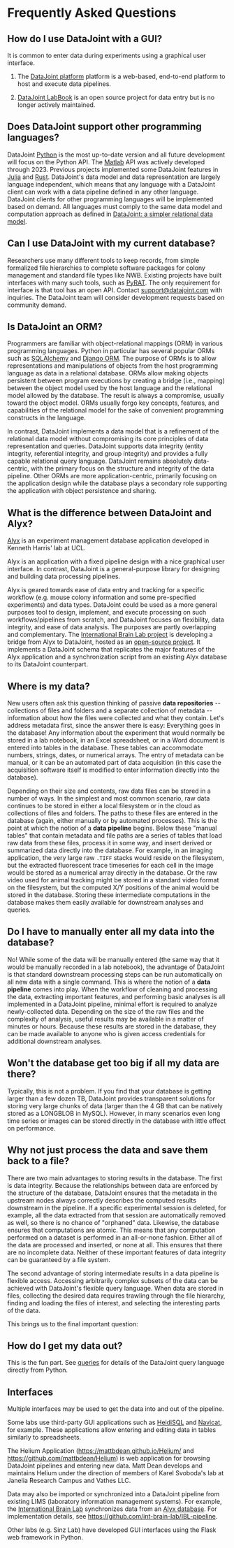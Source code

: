 # Frequently Asked Questions

## How do I use DataJoint with a GUI?

It is common to enter data during experiments using a graphical user interface.

1. The [DataJoint platform](https://works.datajoint.com) platform is a web-based,
   end-to-end platform to host and execute data pipelines.

2. [DataJoint LabBook](https://github.com/datajoint/datajoint-labbook) is an open
source project for data entry but is no longer actively maintained.

## Does DataJoint support other programming languages?

DataJoint [Python](https://docs.datajoint.com/core/datajoint-python/) is the most
up-to-date version and all future development will focus on the Python API. The
[Matlab](https://datajoint.com/docs/core/datajoint-matlab/) API was actively developed
through 2023. Previous projects implemented some DataJoint features in
[Julia](https://github.com/BrainCOGS/neuronex_workshop_2018/tree/julia/julia) and
[Rust](https://github.com/datajoint/datajoint-core). DataJoint's data model and data
representation are largely language independent, which means that any language with a
DataJoint client can work with a data pipeline defined in any other language. DataJoint
clients for other programming languages will be implemented based on demand. All
languages must comply to the same data model and computation approach as defined in
[DataJoint: a simpler relational data model](https://arxiv.org/abs/1807.11104).

## Can I use DataJoint with my current database?

Researchers use many different tools to keep records, from simple formalized file
hierarchies to complete software packages for colony management and standard file types
like NWB. Existing projects have built interfaces with many such tools, such as
[PyRAT](https://github.com/SFB1089/adamacs/blob/main/notebooks/03_pyrat_insert.ipynb).
The only requirement for interface is that tool has an open API. Contact
[support@datajoint.com](mailto:Support@DataJoint.com) with inquiries. The DataJoint
team will consider development requests based on community demand.

## Is DataJoint an ORM?

Programmers are familiar with object-relational mappings (ORM) in various programming
languages. Python in particular has several popular ORMs such as
[SQLAlchemy](https://www.sqlalchemy.org/) and [Django ORM](https://tutorial.djangogirls.org/en/django_orm/).
The purpose of ORMs is to allow representations and manipulations of objects from the
host programming language as data in a relational database. ORMs allow making objects
persistent between program executions by creating a bridge (i.e., mapping) between the
object model used by the host language and the relational model allowed by the database.
The result is always a compromise, usually toward the object model. ORMs usually forgo
key concepts, features, and capabilities of the relational model for the sake of
convenient programming constructs in the language.

In contrast, DataJoint implements a data model that is a refinement of the relational
data model without compromising its core principles of data representation and queries.
DataJoint supports data integrity (entity integrity, referential integrity, and group
integrity) and provides a fully capable relational query language. DataJoint remains
absolutely data-centric, with the primary focus on the structure and integrity of the
data pipeline. Other ORMs are more application-centric, primarily focusing on the
application design while the database plays a secondary role supporting the application
with object persistence and sharing.

## What is the difference between DataJoint and Alyx?

[Alyx](https://github.com/cortex-lab/alyx) is an experiment management database
application developed in Kenneth Harris' lab at UCL.

Alyx is an application with a fixed pipeline design with a nice graphical user
interface. In contrast, DataJoint is a general-purpose library for designing and
building data processing pipelines.

Alyx is geared towards ease of data entry and tracking for a specific workflow
(e.g. mouse colony information and some pre-specified experiments) and data types.
DataJoint could be used as a more general purposes tool to design, implement, and
execute processing on such workflows/pipelines from scratch, and DataJoint focuses on
flexibility, data integrity, and ease of data analysis. The purposes are partly
overlapping and complementary. The
[International Brain Lab project](https://internationalbrainlab.com) is developing a
bridge from Alyx to DataJoint, hosted as an
[open-source project](https://github.com/datajoint-company/ibl-pipeline). It
implements a DataJoint schema that replicates the major features of the Alyx
application and a synchronization script from an existing Alyx database to its
DataJoint counterpart.

## Where is my data?

New users often ask this question thinking of passive **data repositories** --
collections of files and folders and a separate collection of metadata -- information
about how the files were collected and what they contain.
Let's address metadata first, since the answer there is easy: Everything goes in the
database!
Any information about the experiment that would normally be stored in a lab notebook,
in an Excel spreadsheet, or in a Word document is entered into tables in the database.
These tables can accommodate numbers, strings, dates, or numerical arrays.
The entry of metadata can be manual, or it can be an automated part of data acquisition
(in this case the acquisition software itself is modified to enter information directly
into the database).

Depending on their size and contents, raw data files can be stored in a number of ways.
In the simplest and most common scenario, raw data continues to be stored in either a
local filesystem or in the cloud as collections of files and folders.
The paths to these files are entered in the database (again, either manually or by
automated processes).
This is the point at which the notion of a **data pipeline** begins.
Below these "manual tables" that contain metadata and file paths are a series of tables
that load raw data from these files, process it in some way, and insert derived or
summarized data directly into the database.
For example, in an imaging application, the very large raw `.TIFF` stacks would reside on
the filesystem, but the extracted fluorescent trace timeseries for each cell in the
image would be stored as a numerical array directly in the database.
Or the raw video used for animal tracking might be stored in a standard video format on
the filesystem, but the computed X/Y positions of the animal would be stored in the
database.
Storing these intermediate computations in the database makes them easily available for
downstream analyses and queries.

## Do I have to manually enter all my data into the database?

No! While some of the data will be manually entered (the same way that it would be
manually recorded in a lab notebook), the advantage of DataJoint is that standard
downstream processing steps can be run automatically on all new data with a single
command.
This is where the notion of a **data pipeline** comes into play.
When the workflow of cleaning and processing the data, extracting important features,
and performing basic analyses is all implemented in a DataJoint pipeline, minimal
effort is required to analyze newly-collected data.
Depending on the size of the raw files and the complexity of analysis, useful results
may be available in a matter of minutes or hours.
Because these results are stored in the database, they can be made available to anyone
who is given access credentials for additional downstream analyses.

## Won't the database get too big if all my data are there?

Typically, this is not a problem.
If you find that your database is getting larger than a few dozen TB, DataJoint
provides transparent solutions for storing very large chunks of data (larger than the 4
GB that can be natively stored as a LONGBLOB in MySQL).
However, in many scenarios even long time series or images can be stored directly in
the database with little effect on performance.

## Why not just process the data and save them back to a file?

There are two main advantages to storing results in the database.
The first is data integrity.
Because the relationships between data are enforced by the structure of the database,
DataJoint ensures that the metadata in the upstream nodes always correctly describes
the computed results downstream in the pipeline.
If a specific experimental session is deleted, for example, all the data extracted from
that session are automatically removed as well, so there is no chance of "orphaned"
data.
Likewise, the database ensures that computations are atomic.
This means that any computation performed on a dataset is performed in an all-or-none
fashion.
Either all of the data are processed and inserted, or none at all.
This ensures that there are no incomplete data.
Neither of these important features of data integrity can be guaranteed by a file
system.

The second advantage of storing intermediate results in a data pipeline is flexible
access.
Accessing arbitrarily complex subsets of the data can be achieved with DataJoint's
flexible query language.
When data are stored in files, collecting the desired data requires trawling through
the file hierarchy, finding and loading the files of interest, and selecting the
interesting parts of the data.

This brings us to the final important question:

## How do I get my data out?

This is the fun part. See [queries](query/operators.md) for details of the DataJoint
query language directly from Python.

## Interfaces

Multiple interfaces may be used to get the data into and out of the pipeline.

Some labs use third-party GUI applications such as
[HeidiSQL](https://www.heidisql.com/) and
[Navicat](https://www.navicat.com/), for example.  These applications allow entering
and editing data in tables similarly to spreadsheets.

The Helium Application (https://mattbdean.github.io/Helium/ and
https://github.com/mattbdean/Helium) is web application for browsing DataJoint
pipelines and entering new data.
Matt Dean develops and maintains Helium under the direction of members of Karel
Svoboda's lab at Janelia Research Campus and Vathes LLC.

Data may also be imported or synchronized into a DataJoint pipeline from existing LIMS
(laboratory information management systems).
For example, the [International Brain Lab](https://internationalbrainlab.com)
synchronizes data from an [Alyx database](https://github.com/cortex-lab/alyx).
For implementation details, see https://github.com/int-brain-lab/IBL-pipeline.

Other labs (e.g. Sinz Lab) have developed GUI interfaces using the Flask web framework
in Python.
